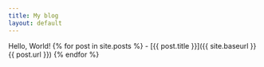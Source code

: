 ```yaml
---
title: My blog
layout: default
---
```

Hello, World!
  {% for post in site.posts %}
    - [{{ post.title }}]({{ site.baseurl }}{{ post.url }})
  {% endfor %}
